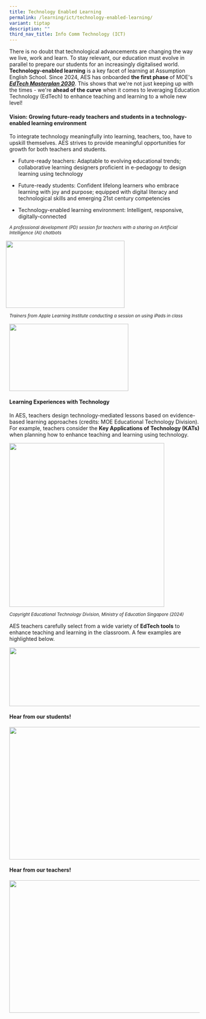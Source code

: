 ```yaml
---
title: Technology Enabled Learning
permalink: /learning/ict/technology-enabled-learning/
variant: tiptap
description: ""
third_nav_title: Info Comm Technology (ICT)
---
```

<p>There is no doubt that technological advancements are changing the way
we live, work and learn. To stay relevant, our education must evolve in
parallel to prepare our students for an increasingly digitalised world. <strong>Technology-enabled learning</strong> is
a key facet of learning at Assumption English School. Since 2024, AES has
onboarded <strong>the first phase </strong>of MOE's <strong><em><a href="https://www.moe.gov.sg/education-in-sg/educational-technology-journey/edtech-masterplan" rel="noopener noreferrer nofollow" target="_blank"><u>EdTech Masterplan 2030</u></a></em></strong>.
This shows that we're not just keeping up with the times - we're <strong>ahead of the curve</strong> when
it comes to leveraging Education Technology (EdTech) to enhance teaching
and learning to a whole new level!</p>
<h4><strong>Vision: Growing future-ready teachers and students in a technology-enabled learning environment&nbsp;</strong></h4>
<p>To integrate technology meaningfully into learning, teachers, too, have
to upskill themselves. AES strives to provide meaningful opportunities
for growth for both teachers and students.&nbsp;</p>
<ul>
<li>
<p>Future-ready teachers: Adaptable to evolving educational trends; collaborative
learning designers proficient in e-pedagogy to design learning using technology</p>
</li>
<li>
<p>Future-ready students: Confident lifelong learners who embrace learning
with joy and purpose; equipped with digital literacy and technological
skills and emerging 21st century competencies</p>
</li>
<li>
<p>Technology-enabled learning environment: Intelligent, responsive, digitally-connected</p>
</li>
</ul>
<p><em><sup>A professional development (PD) session for teachers with a sharing on Artificial Intelligence (AI) chatbots</sup></em>
</p>
<div class="isomer-image-wrapper">
<img style="margin-left:-9.151010701545818px;margin-top:0px;" height="178" width="314.2914787640345" src="https://lh7-rt.googleusercontent.com/docsz/AD_4nXfIbGrH_qFQkKHv8aYbzVgKs-b65xRVGA_J1ptTkRYcv4Wtu_DQAc3DD9W0PSutBQM2Pcs9pnoIBkA1oqS6CnDLuKYrIEZGRwln50vSjAzlhtn_9cwPT_orixtIp-XdQOuRT8nS0Q?key=62aycsoHAgaAUdVy-_MnNg">
</div>
<p><em><sup>Trainers from Apple Learning Institute conducting a session on using iPads in class</sup></em>
</p>
<div class="isomer-image-wrapper">
<img style="margin-left:0px;margin-top:0px;" height="178" width="315.21933962264154" src="https://lh7-rt.googleusercontent.com/docsz/AD_4nXc9HLq37oAdHUBizdZYr0FysRbCx-u4ka-oukh3qErjUdp_TqNNJxRrQDYvB6AGPsTXMQ3kpcvM1LWlFv5vTcQU_uEH9sVGOG71YR7afy7hx1m9Ftyvy1DejkUlmF8YOams2TcKRg?key=62aycsoHAgaAUdVy-_MnNg">
</div>
<h4><strong>Learning Experiences with Technology</strong></h4>
<p>In AES, teachers design technology-mediated lessons based on evidence-based
learning approaches (credits: MOE Educational Technology Division). For
example, teachers consider the <strong>Key Applications of Technology (KATs)</strong> when
planning how to enhance teaching and learning using technology.</p>
<div class="isomer-image-wrapper">
<img style="margin-left:0px;margin-top:0px;" height="434" width="410" src="https://lh7-rt.googleusercontent.com/docsz/AD_4nXdeZwHGWtFWMRf7lvvSMllnjzkCmNKp5NCIIDf59CIjm05HN6xn5KWaE0HxLHQEvUSnjKuh0M33Nk1PNJXu7cO-DySIe88VN7Q9roGphF43HjxrX8WxCGRXG0MUfCePWccteoL5Fw?key=62aycsoHAgaAUdVy-_MnNg">
</div>
<p><em><sup>Copyright Educational Technology Division, Ministry of Education Singapore (2024)</sup></em>
</p>
<p>AES teachers carefully select from a wide variety of <strong>EdTech tools</strong> to
enhance teaching and learning in the classroom. A few examples are highlighted
below.</p>
<div class="isomer-image-wrapper">
<img style="margin-left:0px;margin-top:0px;" height="156" width="624" src="https://lh7-rt.googleusercontent.com/docsz/AD_4nXcqkF91DCvEaBZqBQUiVrsnRxzhYfsg5Oqyg1yrA92WoWtJd_bCxVoqw2skLSQvdA0wy5LDuAPEP-uapnIpcxRABvjr3gUulFAnlg0S-L_7YCXUFeLfy21K1ijQB3ZtRz1LYargJQ?key=62aycsoHAgaAUdVy-_MnNg">
</div>
<h4><strong>Hear from our students!</strong></h4>
<div class="isomer-image-wrapper">
<img style="margin-left:0px;margin-top:0px;" height="351" width="624" src="https://lh7-rt.googleusercontent.com/docsz/AD_4nXfN-2TFwInm5Unn0OyfcwVcYWYHqdaxlE0aQCg-yJgRRyG-Q3Yskhf-dMPa86id5po9dQwIS0Q6pQHhx1VJK-gQ2_FoXIWyV6k8C4q15GdjQfSy4EZbtFW92dlQyINg79p6X3TV?key=62aycsoHAgaAUdVy-_MnNg">
</div>
<h4><strong>Hear from our teachers!</strong></h4>
<div class="isomer-image-wrapper">
<img style="margin-left:0px;margin-top:0px;" height="351" width="624" src="https://lh7-rt.googleusercontent.com/docsz/AD_4nXfzskiJeBvaoBgxc67utE1MdIM-dCR42Krg_CMmG7qkzgYa_RqGqZYEtQAfHI77xHdxsX6wgOS6lmDunULF0NDolSC_b-QLcktl-OwXVXacggSJbXTsRlgPPe0wsnhKfuxQuKCS?key=62aycsoHAgaAUdVy-_MnNg">
</div>
<p></p>
<p></p>
<p></p>
<p></p>